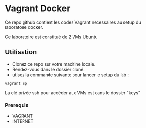 # Vagrant Docker

Ce repo github contient les codes Vagrant necessaires au setup du laboratoire docker.

Ce laboratoire est constitué de 2 VMs Ubuntu

## Utilisation

* Clonez ce repo sur votre machine locale.
* Rendez-vous dans le dossier cloné.
* utisez la commande suivante pour lancer le setup du lab :
```
vagrant up
```

La clé privée ssh pour accéder aux VMs est dans le dossier "keys"


### Prerequis

* VAGRANT
* INTERNET